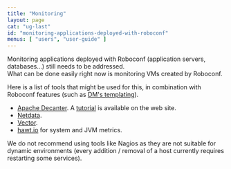 ```yaml
---
title: "Monitoring"
layout: page
cat: "ug-last"
id: "monitoring-applications-deployed-with-roboconf"
menus: [ "users", "user-guide" ]
---
```


Monitoring applications deployed with Roboconf (application servers, databases...) still needs to be addressed.  
What can be done easily right now is monitoring VMs created by Roboconf.

Here is a list of tools that might be used for this, in combination with Roboconf features
(such as [DM's templating](dm-templating.html)).

* [Apache Decanter](https://karaf.apache.org/manual/decanter/latest-1/). A [tutorial](tutorial-monitoring-roboconf-with-apache-decanter.html) is available on the web site.
* [Netdata](https://github.com/firehol/netdata).
* [Vector](https://github.com/Netflix/vector).
* [hawt.io](https://github.com/hawtio/hawtio) for system and JVM metrics.

We do not recommend using tools like Nagios as they are not suitable for dynamic
environments (every addition / removal of a host currently requires restarting some services).
